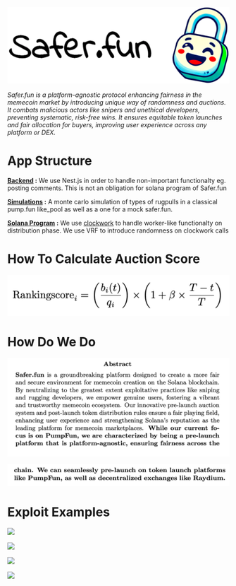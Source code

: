 ![Project Logo](safer.fun_header.png)


*Safer.fun is a platform-agnostic protocol enhancing fairness in the memecoin market by introducing unique way of randomness and auctions. It combats malicious actors like snipers and unethical developers, preventing systematic, risk-free wins. It ensures equitable token launches and fair allocation for buyers, improving user experience across any platform or DEX.*



# App Structure


**[Backend](backend/) :** We use Nest.js in order to handle non-important functionalty eg. posting comments. This is not an obligation for solana program of Safer.fun



**[Simulations](simulations/) :** A monte carlo simulation of types of rugpulls in a classical pump.fun like_pool as well as a one for a mock safer.fun. 

**[Solana Program](solana-program/) :** We use [clockwork](https://docs.clockwork.xyz/) to handle worker-like functionalty on distribution phase. We use VRF to introduce randomness on clockwork calls 


# How To Calculate Auction Score

![1728424925663.png](./imgs/auction_score.png)


# How Do We Do

![1728425160027.png](./imgs/1728425160027.png)

![1728425177566.png](./imgs/1728425177566.png)

# Exploit Examples

![](https://cdn.discordapp.com/attachments/1284871708548792353/1292769967015727104/image.png?ex=6706eb9a&is=67059a1a&hm=63c0d08ee93daaad75eb1920103c74d38bdbd0705b6589123076344ef086b39b&=)

![](https://cdn.discordapp.com/attachments/1284871708548792353/1292774976973176885/image.png?ex=6706f045&is=67059ec5&hm=ee6acb37d9707a854b9584fe9746ca83d5c650b48a65cf4b2307eb72a682669d&=)

![](https://cdn.discordapp.com/attachments/1284871708548792353/1292787000700571670/image.png?ex=6706fb77&is=6705a9f7&hm=bd28546f43af10158ff78519c4c4172bd20c6851b75851f8930d8a0c71b07c7e&=)

![](https://cdn.discordapp.com/attachments/1284871708548792353/1292787169341083679/image.png?ex=6706fb9f&is=6705aa1f&hm=58c97fb740aa8a98f4deb4b7e7b3a88b90fc21ddbf8795c83d7d42d53b6396ed&=)
